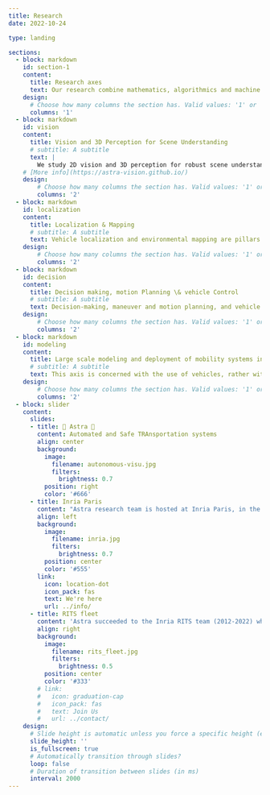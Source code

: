 ```yaml
---
title: Research
date: 2022-10-24

type: landing

sections:
  - block: markdown
    id: section-1
    content:
      title: Research axes
      text: Our research combine mathematics, algorithmics and machine learning to investigate various aspects of intelligent transportation systems, with an emphasis on autonomous driving.
    design:
      # Choose how many columns the section has. Valid values: '1' or '2'.
      columns: '1'
  - block: markdown
    id: vision
    content:
      title: Vision and 3D Perception for Scene Understanding
      # subtitle: A subtitle
      text: |
        We study 2D vision and 3D perception for robust scene understanding. Our research focuses on relaxing the use of abundant data and supervision, stepping towards weak-/un-supervised vision algorithms, while providing models that are more interpretable. We primarily address autonomous driving but our research expands to a variety of indoor and outdoor applications. 
    # [More info](https://astra-vision.github.io/)
    design:
        # Choose how many columns the section has. Valid values: '1' or '2'.
        columns: '2'
  - block: markdown
    id: localization
    content:
      title: Localization & Mapping
      # subtitle: A subtitle
      text: Vehicle localization and environmental mapping are pillars of the perception task for an autonomous vehicle. While vehicle localization ensures the global positioning of the vehicle in its environment and local positioning with regard to the road and to the close road features, environment mapping contributes in building a useful internal representation that is exploited by the decision system. We address here some of the remaining locks about integrity, safety, data size and costs points.
    design:
        # Choose how many columns the section has. Valid values: '1' or '2'.
        columns: '2'
  - block: markdown
    id: decision
    content:
      title: Decision making, motion Planning \& vehicle Control
      # subtitle: A subtitle
      text: Decision-making, maneuver and motion planning, and vehicle control are vital components because they bridge the perception subsystem of the environment and the bottom-level control subsystem. In this axis, we address these issues covering various strategies of designing the decision-making, trajectory planning, and tracking control, as well as shared driving of the human-automation to adapt to different levels of the automated driving system accounting with the driver profile.
    design:
        # Choose how many columns the section has. Valid values: '1' or '2'.
        columns: '2'
  - block: markdown
    id: modeling
    content:
      title: Large scale modeling and deployment of mobility systems in Smart Cities
      # subtitle: A subtitle
      text: This axis is concerned with the use of vehicles, rather with their conception. The focus here is to model systems comprising a large number of vehicles, often seen as random entities. Our methodology explores the links between large random systems and statistical physics -- a powerful approach, both for macroscopic and microscopic analysis. The general setting is mathematical modelling of large systems, without any a priori restriction like networks, random graphs, etc.
    design:
        # Choose how many columns the section has. Valid values: '1' or '2'.
        columns: '2'
  - block: slider
    content:
      slides:
      - title: 🚗 Astra 🧠
        content: Automated and Safe TRAnsportation systems
        align: center
        background:
          image:
            filename: autonomous-visu.jpg
            filters:
              brightness: 0.7
          position: right
          color: '#666'
      - title: Inria Paris
        content: "Astra research team is hosted at Inria Paris, in the historical Paris center."
        align: left
        background:
          image:
            filename: inria.jpg
            filters:
              brightness: 0.7
          position: center
          color: '#555'
        link:
          icon: location-dot
          icon_pack: fas
          text: We're here
          url: ../info/
      - title: RITS fleet
        content: 'Astra succeeded to the Inria RITS team (2012-2022) which had a fleet of autonomous vehicles, including the iconic [Cyber Cab](https://www.youtube.com/watch?v=BdAtKsmXdZU)'
        align: right
        background:
          image:
            filename: rits_fleet.jpg
            filters:
              brightness: 0.5
          position: center
          color: '#333'
        # link:
        #   icon: graduation-cap
        #   icon_pack: fas
        #   text: Join Us
        #   url: ../contact/
    design:
      # Slide height is automatic unless you force a specific height (e.g. '400px')
      slide_height: ''
      is_fullscreen: true
      # Automatically transition through slides?
      loop: false
      # Duration of transition between slides (in ms)
      interval: 2000
---
```

